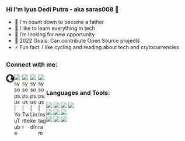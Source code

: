 ### Hi I'm Iyus Dedi Putra - aka saras008 👋 

- 🔭 I'm count down to become a father
- 🌱 I like to learn everything in tech
- 👯 I’m looking for new opportunity
- 🥅 2022 Goals: Can contribute Open Source projects
- ⚡ Fun fact: I like cycling and reading about tech and crytocurrencies

### Connect with me:

<a href="https://sysops.us"><img align="left" alt="sysops.us" width="22px" src="https://raw.githubusercontent.com/iconic/open-iconic/master/svg/globe.svg"/></a>
<a href="https://www.youtube.com/channel/UCA-8_CVsubqXXzbKm26cw_Q"><img align="left" alt="sysops.us | YouTube" width="22px" src="https://cdn.jsdelivr.net/npm/simple-icons@v3/icons/youtube.svg" /></a>
<a href="https://twitter.com/idcrypto7"><img align="left" alt="sysops.us | Twitter" width="22px" src="https://cdn.jsdelivr.net/npm/simple-icons@v3/icons/twitter.svg" /></a>
<a href="https://www.linkedin.com/in/iyus-dedi-putra-33a3925b/"><img align="left" alt="sysops.us | LinkedIn" width="22px" src="https://cdn.jsdelivr.net/npm/simple-icons@v3/icons/linkedin.svg" /></a>
<a href="https://www.instagram.com/iyus_simatupang/?hl=en"><img align="left" alt="sysops.us | Instagram" width="22px" src="https://cdn.jsdelivr.net/npm/simple-icons@v3/icons/instagram.svg" /></a>

<br />

### Languages and Tools:
<a href="https://hub.docker.com/"><img src="https://img.icons8.com/color/48/000000/docker.png"/></a>
<a href="https://hub.docker.com/"><img src="https://img.icons8.com/color/50/000000/centos.png"/></a>
<a href="https://hub.docker.com/"><img src="https://img.icons8.com/color/50/000000/ubuntu--v1.png"/></a>
<a href="https://hub.docker.com/"><img src="https://img.icons8.com/color/48/000000/amazon-web-services.png"/></a><br>
<a href="https://hub.docker.com/"><img src="https://img.icons8.com/windows/32/000000/huawei-logo.png"/></a>
<a href="https://hub.docker.com/"><img src="https://img.icons8.com/color/48/000000/kubernetes.png"/></a>
<a href="https://hub.docker.com/"><img src="https://img.icons8.com/color/48/000000/elasticsearch.png"/></a><br>
<a href="https://hub.docker.com/"><img src="https://img.icons8.com/color/48/000000/visual-studio-code-2019.png"/></a>
<a href="https://hub.docker.com/"><img src="https://img.icons8.com/fluency/48/000000/grafana.png"/></a>
<a href="https://hub.docker.com/"><img src="https://img.icons8.com/color/48/000000/python--v1.png"/></a>
<br />
<br />
